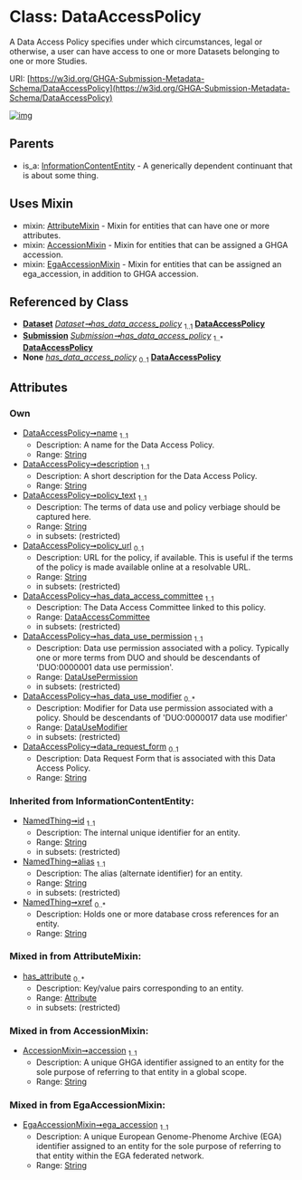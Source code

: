 
# Class: DataAccessPolicy


A Data Access Policy specifies under which circumstances, legal or otherwise, a user can have access to one or more Datasets belonging to one or more Studies.

URI: [https://w3id.org/GHGA-Submission-Metadata-Schema/DataAccessPolicy](https://w3id.org/GHGA-Submission-Metadata-Schema/DataAccessPolicy)


[![img](https://yuml.me/diagram/nofunky;dir:TB/class/[Submission],[InformationContentEntity],[EgaAccessionMixin],[Dataset],[DataUsePermission],[DataUseModifier],[DataUseModifier]<has_data_use_modifier%200..*-++[DataAccessPolicy&#124;name:string;description:string;policy_text:string;policy_url:string%20%3F;data_request_form:string%20%3F;accession:string;ega_accession:string;id(i):string;alias(i):string;xref(i):string%20*],[DataUsePermission]<has_data_use_permission%201..1-++[DataAccessPolicy],[DataAccessCommittee]<has_data_access_committee%201..1-++[DataAccessPolicy],[Dataset]++-%20has_data_access_policy%201..1>[DataAccessPolicy],[Submission]++-%20has_data_access_policy%201..*>[DataAccessPolicy],[Dataset]-%20has_data_access_policy(i)%200..1>[DataAccessPolicy],[Submission]-%20has_data_access_policy(i)%200..1>[DataAccessPolicy],[DataAccessPolicy]uses%20-.->[AttributeMixin],[DataAccessPolicy]uses%20-.->[AccessionMixin],[DataAccessPolicy]uses%20-.->[EgaAccessionMixin],[InformationContentEntity]^-[DataAccessPolicy],[DataAccessCommittee],[AttributeMixin],[Attribute],[AccessionMixin])](https://yuml.me/diagram/nofunky;dir:TB/class/[Submission],[InformationContentEntity],[EgaAccessionMixin],[Dataset],[DataUsePermission],[DataUseModifier],[DataUseModifier]<has_data_use_modifier%200..*-++[DataAccessPolicy&#124;name:string;description:string;policy_text:string;policy_url:string%20%3F;data_request_form:string%20%3F;accession:string;ega_accession:string;id(i):string;alias(i):string;xref(i):string%20*],[DataUsePermission]<has_data_use_permission%201..1-++[DataAccessPolicy],[DataAccessCommittee]<has_data_access_committee%201..1-++[DataAccessPolicy],[Dataset]++-%20has_data_access_policy%201..1>[DataAccessPolicy],[Submission]++-%20has_data_access_policy%201..*>[DataAccessPolicy],[Dataset]-%20has_data_access_policy(i)%200..1>[DataAccessPolicy],[Submission]-%20has_data_access_policy(i)%200..1>[DataAccessPolicy],[DataAccessPolicy]uses%20-.->[AttributeMixin],[DataAccessPolicy]uses%20-.->[AccessionMixin],[DataAccessPolicy]uses%20-.->[EgaAccessionMixin],[InformationContentEntity]^-[DataAccessPolicy],[DataAccessCommittee],[AttributeMixin],[Attribute],[AccessionMixin])

## Parents

 *  is_a: [InformationContentEntity](InformationContentEntity.md) - A generically dependent continuant that is about some thing.

## Uses Mixin

 *  mixin: [AttributeMixin](AttributeMixin.md) - Mixin for entities that can have one or more attributes.
 *  mixin: [AccessionMixin](AccessionMixin.md) - Mixin for entities that can be assigned a GHGA accession.
 *  mixin: [EgaAccessionMixin](EgaAccessionMixin.md) - Mixin for entities that can be assigned an ega_accession, in addition to GHGA accession.

## Referenced by Class

 *  **[Dataset](Dataset.md)** *[Dataset➞has_data_access_policy](Dataset_has_data_access_policy.md)*  <sub>1..1</sub>  **[DataAccessPolicy](DataAccessPolicy.md)**
 *  **[Submission](Submission.md)** *[Submission➞has_data_access_policy](Submission_has_data_access_policy.md)*  <sub>1..\*</sub>  **[DataAccessPolicy](DataAccessPolicy.md)**
 *  **None** *[has_data_access_policy](has_data_access_policy.md)*  <sub>0..1</sub>  **[DataAccessPolicy](DataAccessPolicy.md)**

## Attributes


### Own

 * [DataAccessPolicy➞name](DataAccessPolicy_name.md)  <sub>1..1</sub>
     * Description: A name for the Data Access Policy.
     * Range: [String](types/String.md)
 * [DataAccessPolicy➞description](DataAccessPolicy_description.md)  <sub>1..1</sub>
     * Description: A short description for the Data Access Policy.
     * Range: [String](types/String.md)
 * [DataAccessPolicy➞policy_text](DataAccessPolicy_policy_text.md)  <sub>1..1</sub>
     * Description: The terms of data use and policy verbiage should be captured here.
     * Range: [String](types/String.md)
     * in subsets: (restricted)
 * [DataAccessPolicy➞policy_url](DataAccessPolicy_policy_url.md)  <sub>0..1</sub>
     * Description: URL for the policy, if available. This is useful if the terms of the policy is made available online at a resolvable URL.
     * Range: [String](types/String.md)
     * in subsets: (restricted)
 * [DataAccessPolicy➞has_data_access_committee](DataAccessPolicy_has_data_access_committee.md)  <sub>1..1</sub>
     * Description: The Data Access Committee linked to this policy.
     * Range: [DataAccessCommittee](DataAccessCommittee.md)
     * in subsets: (restricted)
 * [DataAccessPolicy➞has_data_use_permission](DataAccessPolicy_has_data_use_permission.md)  <sub>1..1</sub>
     * Description: Data use permission associated with a policy. Typically one or more terms from DUO and should be descendants of 'DUO:0000001 data use permission'.
     * Range: [DataUsePermission](DataUsePermission.md)
     * in subsets: (restricted)
 * [DataAccessPolicy➞has_data_use_modifier](DataAccessPolicy_has_data_use_modifier.md)  <sub>0..\*</sub>
     * Description: Modifier for Data use permission associated with a policy. Should be descendants of 'DUO:0000017 data use modifier'
     * Range: [DataUseModifier](DataUseModifier.md)
     * in subsets: (restricted)
 * [DataAccessPolicy➞data_request_form](DataAccessPolicy_data_request_form.md)  <sub>0..1</sub>
     * Description: Data Request Form that is associated with this Data Access Policy.
     * Range: [String](types/String.md)

### Inherited from InformationContentEntity:

 * [NamedThing➞id](NamedThing_id.md)  <sub>1..1</sub>
     * Description: The internal unique identifier for an entity.
     * Range: [String](types/String.md)
     * in subsets: (restricted)
 * [NamedThing➞alias](NamedThing_alias.md)  <sub>1..1</sub>
     * Description: The alias (alternate identifier) for an entity.
     * Range: [String](types/String.md)
     * in subsets: (restricted)
 * [NamedThing➞xref](NamedThing_xref.md)  <sub>0..\*</sub>
     * Description: Holds one or more database cross references for an entity.
     * Range: [String](types/String.md)

### Mixed in from AttributeMixin:

 * [has_attribute](has_attribute.md)  <sub>0..\*</sub>
     * Description: Key/value pairs corresponding to an entity.
     * Range: [Attribute](Attribute.md)
     * in subsets: (restricted)

### Mixed in from AccessionMixin:

 * [AccessionMixin➞accession](AccessionMixin_accession.md)  <sub>1..1</sub>
     * Description: A unique GHGA identifier assigned to an entity for the sole purpose of referring to that entity in a global scope.
     * Range: [String](types/String.md)

### Mixed in from EgaAccessionMixin:

 * [EgaAccessionMixin➞ega_accession](EgaAccessionMixin_ega_accession.md)  <sub>1..1</sub>
     * Description: A unique European Genome-Phenome Archive (EGA) identifier assigned to an entity for the sole purpose of referring to that entity within the EGA federated network.
     * Range: [String](types/String.md)
